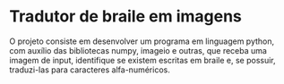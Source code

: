 # Tradutor de braile em imagens
O projeto consiste em desenvolver um programa em linguagem python, com auxílio das bibliotecas numpy, imageio e outras, que receba uma imagem de input, identifique se existem escritas em braile e, se possuir, traduzi-las para caracteres alfa-numéricos.
